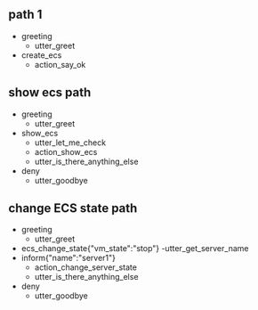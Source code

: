 ## path 1
* greeting
    - utter_greet
* create_ecs
    - action_say_ok

## show ecs path
* greeting
    - utter_greet
* show_ecs
    - utter_let_me_check
    - action_show_ecs
    - utter_is_there_anything_else
* deny
    - utter_goodbye

## change ECS state path
* greeting
    - utter_greet
* ecs_change_state{"vm_state":"stop"}
    -utter_get_server_name
* inform{"name":"server1"}
    - action_change_server_state
    - utter_is_there_anything_else
* deny
    - utter_goodbye
    
    
     
 
